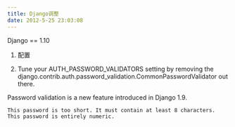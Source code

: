 ```yaml
---
title: Django调整
date: 2012-5-25 23:03:08
---
```

Django == 1.10

1. 配置

2. Tune your AUTH_PASSWORD_VALIDATORS setting by removing the django.contrib.auth.password_validation.CommonPasswordValidator out there.

Password validation is a new feature introduced in Django 1.9.

```
This password is too short. It must contain at least 8 characters.
This password is entirely numeric.
```
